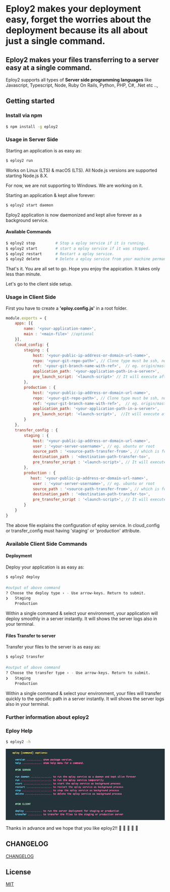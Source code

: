 # Eploy2 makes your deployment easy, forget the worries about the deployment because its all about just a single command.
## Eploy2 makes your files transferring to a server easy at a single command.

Eploy2 supports all types of **Server side programming languages** like Javascript, Typescript, Node, Ruby On Rails, Python, PHP, C#, .Net  etc ..,

## Getting started

### Install via npm 

```sh
$ npm install -g eploy2
```

### Usage in Server Side

Starting an application is as easy as:

```sh
$ eploy2 run
```

Works on Linux (LTS) & macOS (LTS). All Node.js versions are supported starting Node.js 8.X.

For now, we are not supporting to Windows. We are working on it.

Starting an application & kept alive forever:

```sh
$ eploy2 start daemon
```

Eploy2 application is now daemonized and kept alive forever as a background service.

#### Available Commands

```sh
$ eploy2 stop         # Stop a eploy service if it is running.
$ eploy2 start        # start a eploy service if it was stopped.
$ eploy2 restart      # Restart a eploy service.
$ eploy2 delete       # Delete a eploy service from your machine permanently.
```
That's it. You are all set to go. Hope you enjoy the appication. It takes only less than minute.

Let's go to the client side setup.

### Usage in Client Side

First you have to create a **'eploy.config.js'** in a root folder.

```javascript
module.exports = {
    apps: [{
        name: '<your-application-name>',
        main : '<main-file>' //optional
    }],
    cloud_config: {
        staging : {
            host: '<your-public-ip-address-or-domain-url-name>',
            repo: '<your-git-repo-path>', // Clone type must be ssh, not supported in https.
            ref: '<your-git-branch-name-with-ref>',  // eg. origin/master
            application_path: '<your-application-path-in-a-server>',
            pre_launch_script: '<launch-script>' // It will execute after update the latest files from the git. eg. 'npm i'
        },
        production : {
            host: '<your-public-ip-address-or-domain-url-name>',
            repo: '<your-git-repo-path>', // Clone type must be ssh, not supported in https.
            ref: '<your-git-branch-name-with-ref>',  // eg. origin/master
            application_path: '<your-application-path-in-a-server>',
            pre_launch_script: '<launch-script>',  //It will execute after update the latest files from the git. eg. 'npm i'
        }
    },
    transfer_config : {
        staging : {
            host: '<your-public-ip-address-or-domain-url-name>',
            user : '<your-server-username>', // eg. ubuntu or root
            source_path : '<source-path-transfer-from>', // which is folder or file path you want to transfer to server
            destination_path : '<destination-path-transfer-to>',
            pre_transfer_script : '<launch-script>', // It will execute before transfer the files to the server. eg. 'ng build or gatsby build'
        },
        production : {
           host: '<your-public-ip-address-or-domain-url-name>',
            user : '<your-server-username>', // eg. ubuntu or root
            source_path : '<source-path-transfer-from>', // which is folder or file path you want to transfer to server
            destination_path : '<destination-path-transfer-to>',
            pre_transfer_script : '<launch-script>', // It will execute before transfer the files to the server. eg. 'ng build or gatsby build'
        }
    }
}
```

The above file explains the configuration of eploy service. In cloud_config or transfer_config must having 'staging' or 'production' attribute. 


### Available Client Side Commands

#### Deployment

Deploy your application is as easy as:

```sh
$ eploy2 deploy

#output of above command
? Choose the deploy type › - Use arrow-keys. Return to submit.
❯   Staging
    Production
```

Within a single command & select your environment, your application will deploy smoothly in a server instantly. 
It will shows the server logs also in your terminal.


#### Files Transfer to server

Transfer your files to the server is as easy as:

```sh
$ eploy2 transfer

#output of above command
? Choose the transfer type › - Use arrow-keys. Return to submit.
❯   Staging
    Production
```

Within a single command & select your environment, your files will transfer quickly to the specific path in a server instantly. 
It will shows the server logs also in your terminal.

### Further information about eploy2

### Eploy Help

```sh
$ eploy2 -h

```

![Eploy Help](https://github.com/dxmari/eploy/blob/master/eploy-help.png)

Thanks in advance and we hope that you like eploy2!! 🙏 🙏 🙏 🙏 🙏 

## CHANGELOG

[CHANGELOG](https://github.com/dxmari/eploy/blob/master/CHANGELOG.md)

## License

[MIT](LICENSE)
